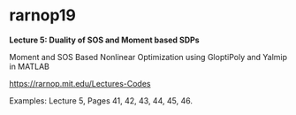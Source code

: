 # rarnop19
**Lecture 5: Duality of SOS and Moment based SDPs**

Moment and SOS Based Nonlinear Optimization using GloptiPoly and Yalmip in MATLAB

https://rarnop.mit.edu/Lectures-Codes


Examples: Lecture 5, Pages 41, 42, 43, 44, 45, 46. 
